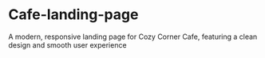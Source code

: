 # Cafe-landing-page
A modern, responsive landing page for Cozy Corner Cafe, featuring a clean design and smooth user experience
